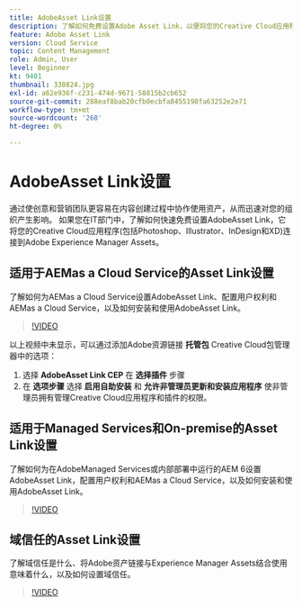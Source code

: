 ```yaml
---
title: AdobeAsset Link设置
description: 了解如何免费设置Adobe Asset Link，以便将您的Creative Cloud应用程序(包括Photoshop、Illustrator、InDesign和XD)连接到Adobe Experience Manager Assets。
feature: Adobe Asset Link
version: Cloud Service
topic: Content Management
role: Admin, User
level: Beginner
kt: 9401
thumbnail: 338824.jpg
exl-id: a62e936f-c231-474d-9671-58815b2cb652
source-git-commit: 288eaf8bab20cfb0ecbfa8455198fa63252e2e71
workflow-type: tm+mt
source-wordcount: '268'
ht-degree: 0%

---
```


# AdobeAsset Link设置

通过使创意和营销团队更容易在内容创建过程中协作使用资产，从而迅速对您的组织产生影响。 如果您在IT部门中，了解如何快速免费设置AdobeAsset Link，它将您的Creative Cloud应用程序(包括Photoshop、Illustrator、InDesign和XD)连接到Adobe Experience Manager Assets。

## 适用于AEMas a Cloud Service的Asset Link设置

了解如何为AEMas a Cloud Service设置AdobeAsset Link、配置用户权利和AEMas a Cloud Service，以及如何安装和使用AdobeAsset Link。

>[!VIDEO](https://video.tv.adobe.com/v/338824?quality=12&learn=on)

以上视频中未显示，可以通过添加Adobe资源链接 __托管包__ Creative Cloud包管理器中的选项：

1. 选择 __AdobeAsset Link CEP__ 在 __选择插件__ 步骤
2. 在 __选项步骤__ 选择 __启用自助安装__ 和 __允许非管理员更新和安装应用程序__ 使非管理员拥有管理Creative Cloud应用程序和插件的权限。

## 适用于Managed Services和On-premise的Asset Link设置

了解如何为在AdobeManaged Services或内部部署中运行的AEM 6设置AdobeAsset Link，配置用户权利和AEMas a Cloud Service，以及如何安装和使用AdobeAsset Link。

>[!VIDEO](https://video.tv.adobe.com/v/338823?quality=12&learn=on)


## 域信任的Asset Link设置

了解域信任是什么、将Adobe资产链接与Experience Manager Assets结合使用意味着什么，以及如何设置域信任。

>[!VIDEO](https://video.tv.adobe.com/v/338825?quality=12&learn=on)
